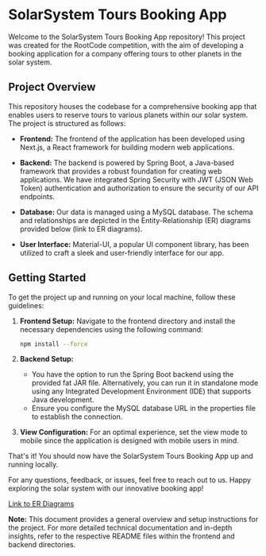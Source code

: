 # SolarSystem Tours Booking App

Welcome to the SolarSystem Tours Booking App repository! This project was created for the RootCode competition, with the aim of developing a booking application for a company offering tours to other planets in the solar system.

## Project Overview

This repository houses the codebase for a comprehensive booking app that enables users to reserve tours to various planets within our solar system. The project is structured as follows:

- **Frontend:** The frontend of the application has been developed using Next.js, a React framework for building modern web applications.

- **Backend:** The backend is powered by Spring Boot, a Java-based framework that provides a robust foundation for creating web applications. We have integrated Spring Security with JWT (JSON Web Token) authentication and authorization to ensure the security of our API endpoints.

- **Database:** Our data is managed using a MySQL database. The schema and relationships are depicted in the Entity-Relationship (ER) diagrams provided below (link to ER diagrams).

- **User Interface:** Material-UI, a popular UI component library, has been utilized to craft a sleek and user-friendly interface for our app.

## Getting Started

To get the project up and running on your local machine, follow these guidelines:

1. **Frontend Setup:** Navigate to the frontend directory and install the necessary dependencies using the following command:

    ```bash
    npm install --force
    ```

2. **Backend Setup:**

   - You have the option to run the Spring Boot backend using the provided fat JAR file. Alternatively, you can run it in standalone mode using any Integrated Development Environment (IDE) that supports Java development.
   - Ensure you configure the MySQL database URL in the properties file to establish the connection.

3. **View Configuration:** For an optimal experience, set the view mode to mobile since the application is designed with mobile users in mind.

That's it! You should now have the SolarSystem Tours Booking App up and running locally.

For any questions, feedback, or issues, feel free to reach out to us. Happy exploring the solar system with our innovative booking app!

[Link to ER Diagrams](insert_link_here)

**Note:** This document provides a general overview and setup instructions for the project. For more detailed technical documentation and in-depth insights, refer to the respective README files within the frontend and backend directories.
